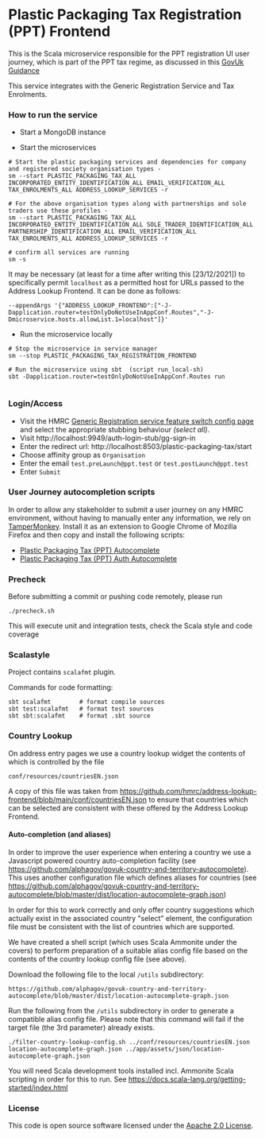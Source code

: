 
# Plastic Packaging Tax Registration (PPT) Frontend

This is the Scala microservice responsible for the PPT registration UI user journey, which is part of the PPT tax regime, as discussed in this [GovUk Guidance](https://www.gov.uk/government/publications/introduction-of-plastic-packaging-tax/plastic-packaging-tax)
 
This service integrates with the Generic Registration Service and Tax Enrolments.

### How to run the service

* Start a MongoDB instance

* Start the microservices
 
```
# Start the plastic packaging services and dependencies for company and registered society organisation types - 
sm --start PLASTIC_PACKAGING_TAX_ALL INCORPORATED_ENTITY_IDENTIFICATION_ALL EMAIL_VERIFICATION_ALL TAX_ENROLMENTS_ALL ADDRESS_LOOKUP_SERVICES -r

# For the above organisation types along with partnerships and sole traders use these profiles -
sm --start PLASTIC_PACKAGING_TAX_ALL INCORPORATED_ENTITY_IDENTIFICATION_ALL SOLE_TRADER_IDENTIFICATION_ALL PARTNERSHIP_IDENTIFICATION_ALL EMAIL_VERIFICATION_ALL TAX_ENROLMENTS_ALL ADDRESS_LOOKUP_SERVICES -r

# confirm all services are running
sm -s 
```

It may be necessary (at least for a time after writing this [23/12/2021]) to specifically permit `localhost` as a permitted host for URLs passed to the Address Lookup Frontend. It can be done
as follows:

```
--appendArgs '{"ADDRESS_LOOKUP_FRONTEND":["-J-Dapplication.router=testOnlyDoNotUseInAppConf.Routes","-J-Dmicroservice.hosts.allowList.1=localhost"]}'
```

* Run the microservice locally

```
# Stop the microservice in service manager 
sm --stop PLASTIC_PACKAGING_TAX_REGISTRATION_FRONTEND

# Run the microservice using sbt  (script run_local-sh)
sbt -Dapplication.router=testOnlyDoNotUseInAppConf.Routes run


```

### Login/Access

* Visit the HMRC [Generic Registration service feature switch config page](http://localhost:9718/identify-your-incorporated-business/test-only/feature-switches) and
select the appropriate stubbing behaviour _(select all)_. 
* Visit http://localhost:9949/auth-login-stub/gg-sign-in
* Enter the redirect url: http://localhost:8503/plastic-packaging-tax/start
* Choose affinity group as `Organisation`
* Enter the email `test.preLaunch@ppt.test` or `test.postLaunch@ppt.test`
* Enter `Submit`

### User Journey autocompletion scripts

In order to allow any stakeholder to submit a user journey on any HMRC environment, without having to manually enter any information, we rely on [TamperMonkey](https://www.tampermonkey.net/).
Install it as an extension to Google Chrome of Mozilla Firefox and then copy and install the following scripts:
 * [Plastic Packaging Tax (PPT) Autocomplete](https://raw.githubusercontent.com/hmrc/plastic-packaging-tax-registration-frontend/master/tampermonkey/PPT_AutoComplete.js) 
 * [Plastic Packaging Tax (PPT) Auth Autocomplete](https://raw.githubusercontent.com/hmrc/plastic-packaging-tax-registration-frontend/master/tampermonkey/PPT_Auth_AutoComplete.js) 


### Precheck

Before submitting a commit or pushing code remotely, please run  
```
./precheck.sh
```
This will execute unit and integration tests, check the Scala style and code coverage

### Scalastyle

Project contains `scalafmt` plugin.

Commands for code formatting:

```
sbt scalafmt        # format compile sources
sbt test:scalafmt   # format test sources
sbt sbt:scalafmt    # format .sbt source
```

### Country Lookup

On address entry pages we use a country lookup widget the contents of which is controlled by the file
```
conf/resources/countriesEN.json
```
A copy of this file was taken from https://github.com/hmrc/address-lookup-frontend/blob/main/conf/countriesEN.json to 
ensure that countries which can be selected are consistent with these offered by the Address Lookup Frontend.

#### Auto-completion (and aliases)

In order to improve the user experience when entering a country we use a Javascript powered country auto-completion facility
(see https://github.com/alphagov/govuk-country-and-territory-autocomplete). This uses another configuration file which
defines aliases for countries (see https://github.com/alphagov/govuk-country-and-territory-autocomplete/blob/master/dist/location-autocomplete-graph.json)

In order for this to work correctly and only offer country suggestions which actually exist in the associated country
"select" element, the configuration file must be consistent with the list of countries which are supported.

We have created a shell script (which uses Scala Ammonite under the covers) to perform preparation of a suitable
alias config file based on the contents of the country lookup config file (see above).

Download the following file to the local `/utils` subdirectory:

```
https://github.com/alphagov/govuk-country-and-territory-autocomplete/blob/master/dist/location-autocomplete-graph.json
```

Run the following from the `/utils` subdirectory in order to generate a compatible alias config file. Please note that 
this command will fail if the target file (the 3rd parameter) already exists.

```
./filter-country-lookup-config.sh ../conf/resources/countriesEN.json location-autocomplete-graph.json ../app/assets/json/location-autocomplete-graph.json
```

You will need Scala development tools installed incl. Ammonite Scala scripting in order for this to run. See
https://docs.scala-lang.org/getting-started/index.html

### License

This code is open source software licensed under the [Apache 2.0 License]("http://www.apache.org/licenses/LICENSE-2.0.html").

